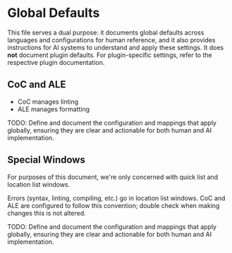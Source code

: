# Global Defaults

This file serves a dual purpose: it documents global defaults across languages
and configurations for human reference, and it also provides instructions for
AI systems to understand and apply these settings. It does **not** document
plugin defaults. For plugin-specific settings, refer to the respective plugin
documentation.

## CoC and ALE

* CoC manages linting
* ALE manages formatting

TODO: Define and document the configuration and mappings that apply globally,
ensuring they are clear and actionable for both human and AI implementation.

## Special Windows

For purposes of this document, we're only concerned with quick list and
location list windows.

Errors (syntax, linting, compiling, etc.) go in location list windows. CoC and
ALE are configured to follow this convention; double check when making changes
this is not altered.

TODO: Define and document the configuration and mappings that apply globally,
ensuring they are clear and actionable for both human and AI implementation.
